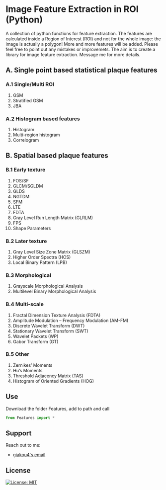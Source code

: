 # Image Feature Extraction in ROI (Python)
A collection of python functions for feature extraction. The features are calculated inside a Region of Interest (ROI) and not for the whole image: the image is actually a polygon! More and more features will be added. Please feel free to point out any mistakes or improvemets. The aim is to create a library for image feature extraction. Message me for more details.

## A. Single point based statistical plaque features
### A.1  Single/Multi ROI
1. GSM
2. Stratified GSM
3. JBA
### A.2 Histogram based features
1. Histogram
2. Multi-region histogram
3. Correlogram
## B. Spatial based plaque features
### B.1 Early texture
1. FOS/SF
2. GLCM/SGLDM
3. GLDS
4. NGTDM
5. SFM
6. LTE
7. FDTA
8. Gray Level Run Length Matrix (GLRLM)
9. FPS
10. Shape Parameters
### B.2 Later texture
1. Gray Level Size Zone Matrix (GLSZM)
2. Higher Order Spectra (HOS)
3. Local Binary Pattern (LPB)
### B.3 Morphological
1. Grayscale Morphological Analysis
2. Multilevel Binary Morphological Analysis
### B.4 Multi-scale
1. Fractal Dimension Texture Analysis (FDTA)
2. Amplitude Modulation – Frequency Modulation (AM-FM)
3. Discrete Wavelet Transform (DWT)
4. Stationary Wavelet Transform (SWT)
5. Wavelet Packets (WP)
6. Gabor Transform (GT)
### B.5 Other
1. Zernikes’ Moments
2. Hu’s Moments
3. Threshold Adjacency Matrix (TAS)
4. Histogram of Oriented Gradients (HOG)

## Use
Download the folder Features, add to path and call
```python
from Features import *
```

## Support
Reach out to me:
- [giakou4's email](mailto:giakonick98@gmail.com "giakonick98@gmail.com")

## License
[![License: MIT](https://img.shields.io/badge/License-MIT-yellow.svg)](https://github.com/giakou4/Features/LICENSE)
